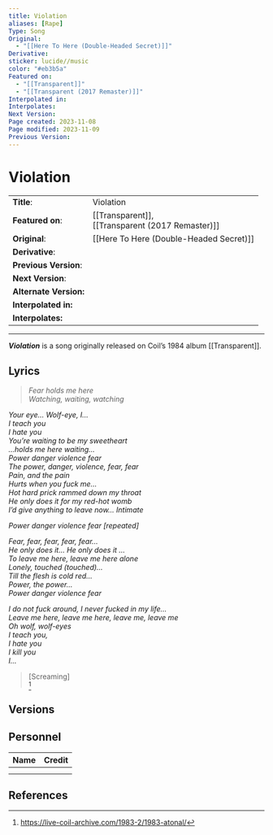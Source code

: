 ```yaml
---
title: Violation
aliases: [Rape]
Type: Song
Original:
  - "[[Here To Here (Double-Headed Secret)]]"
Derivative: 
sticker: lucide//music
color: "#eb3b5a"
Featured on:
  - "[[Transparent]]"
  - "[[Transparent (2017 Remaster)]]"
Interpolated in: 
Interpolates: 
Next Version: 
Page created: 2023-11-08
Page modified: 2023-11-09
Previous Version: 
---
```


# Violation

|  |  |
| --- | --- |
| __Title__: | Violation |
| __Featured on__: | [[Transparent]],<br> [[Transparent (2017 Remaster)]] |
| __Original__: | [[Here To Here (Double-Headed Secret)]] |
| __Derivative__: |  |
| __Previous Version__: |  |
| __Next Version__: |  |
| __Alternate Version:__ |  |
| __Interpolated in:__ |  |
| __Interpolates:__ |  |

---

*__Violation__* is a song originally released on Coil’s 1984 album [[Transparent]].

## Lyrics

> *Fear holds me here*  
*Watching, waiting, watching*
>

*Your eye… Wolf-eye, I…*  
*I teach you*  
*I hate you*  
*You’re waiting to be my sweetheart*  
*…holds me here waiting…*  
*Power danger violence fear*  
*The power, danger, violence, fear, fear*  
*Pain, and the pain*  
*Hurts when you fuck me…*  
*Hot hard prick rammed down my throat*  
*He only does it for my red-hot womb*  
*I’d give anything to leave now… Intimate*

>

*Power danger violence fear [repeated]*

>

*Fear, fear, fear, fear, fear…*  
*He only does it… He only does it …*  
*To leave me here, leave me here alone*  
*Lonely, touched (touched)…*  
*Till the flesh is cold red…*  
*Power, the power…*  
*Power danger violence fear*

>

*I do not fuck around, I never fucked in my life…*  
*Leave me here, leave me here, leave me, leave me*  
*Oh wolf, wolf-eyes*  
*I teach you,*  
*I hate you*  
*I kill you*  
*I…*

> [Screaming]  
> [^1]

## Versions

## Personnel

|Name|Credit|
|---|---|
|||
|||

## References
[^1]: <https://live-coil-archive.com/1983-2/1983-atonal/>
